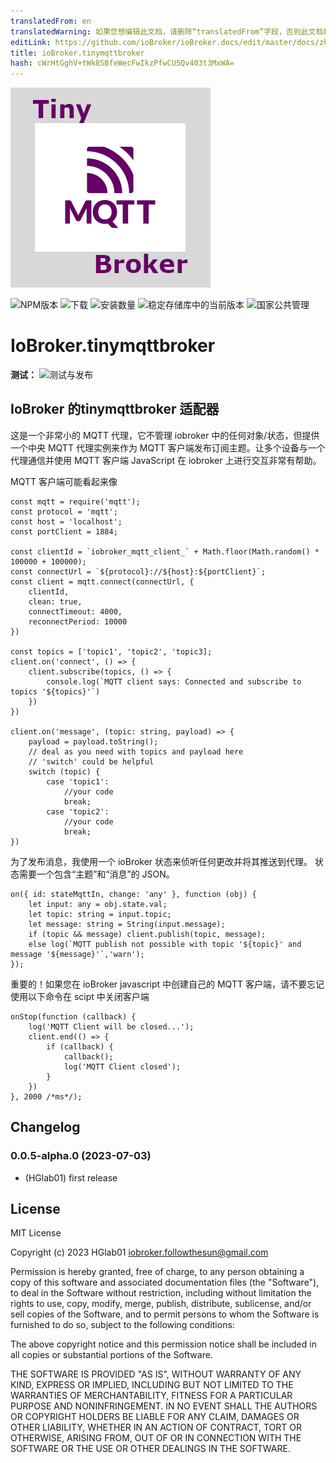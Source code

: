 ```yaml
---
translatedFrom: en
translatedWarning: 如果您想编辑此文档，请删除“translatedFrom”字段，否则此文档将再次自动翻译
editLink: https://github.com/ioBroker/ioBroker.docs/edit/master/docs/zh-cn/adapterref/iobroker.tinymqttbroker/README.md
title: ioBroker.tinymqttbroker
hash: cWrHtGghV+tWk8SBfeWecFwIkzPfwCU5Qv403t3MxWA=
---
```

![标识](../../../en/adapterref/iobroker.tinymqttbroker/admin/tinymqttbroker.png)

![NPM版本](https://img.shields.io/npm/v/iobroker.tinymqttbroker.svg)
![下载](https://img.shields.io/npm/dm/iobroker.tinymqttbroker.svg)
![安装数量](https://iobroker.live/badges/tinymqttbroker-installed.svg)
![稳定存储库中的当前版本](https://iobroker.live/badges/tinymqttbroker-stable.svg)
![国家公共管理](https://nodei.co/npm/iobroker.tinymqttbroker.png?downloads=true)

# IoBroker.tinymqttbroker
**测试：** ![测试与发布](https://github.com/HGlab01/ioBroker.tinymqttbroker/workflows/Test%20and%20Release/badge.svg)

## IoBroker 的tinymqttbroker 适配器
这是一个非常小的 MQTT 代理，它不管理 iobroker 中的任何对象/状态，但提供一个中央 MQTT 代理实例来作为 MQTT 客户端发布订阅主题。让多个设备与一个代理通信并使用 MQTT 客户端 JavaScript 在 iobroker 上进行交互非常有帮助。

MQTT 客户端可能看起来像

```
const mqtt = require('mqtt');
const protocol = 'mqtt';
const host = 'localhost';
const portClient = 1884;

const clientId = `iobroker_mqtt_client_` + Math.floor(Math.random() * 100000 + 100000);
const connectUrl = `${protocol}://${host}:${portClient}`;
const client = mqtt.connect(connectUrl, {
    clientId,
    clean: true,
    connectTimeout: 4000,
    reconnectPeriod: 10000
})

const topics = ['topic1', 'topic2', 'topic3];
client.on('connect', () => {
    client.subscribe(topics, () => {
        console.log(`MQTT client says: Connected and subscribe to topics '${topics}'`)
    })
})

client.on('message', (topic: string, payload) => {
    payload = payload.toString();
    // deal as you need with topics and payload here
    // 'switch' could be helpful
    switch (topic) {
        case 'topic1':
            //your code
            break;
        case 'topic2':
            //your code
            break;
})
```

为了发布消息，我使用一个 ioBroker 状态来侦听任何更改并将其推送到代理。
状态需要一个包含“主题”和“消息”的 JSON。

```
on({ id: stateMqttIn, change: 'any' }, function (obj) {
    let input: any = obj.state.val;
    let topic: string = input.topic;
    let message: string = String(input.message);
    if (topic && message) client.publish(topic, message);
    else log(`MQTT publish not possible with topic '${topic}' and message '${message}'`,'warn');
});
```

重要的！如果您在 ioBroker javascript 中创建自己的 MQTT 客户端，请不要忘记使用以下命令在 scipt 中关闭客户端

```
onStop(function (callback) {
    log('MQTT Client will be closed...');
    client.end(() => {
        if (callback) {
            callback();
            log('MQTT Client closed');
        }
    })
}, 2000 /*ms*/);
```

## Changelog
<!--
	Placeholder for the next version (at the beginning of the line):
	### **WORK IN PROGRESS**
-->
### 0.0.5-alpha.0 (2023-07-03)
* (HGlab01) first release

## License
MIT License

Copyright (c) 2023 HGlab01 <iobroker.followthesun@gmail.com>

Permission is hereby granted, free of charge, to any person obtaining a copy
of this software and associated documentation files (the "Software"), to deal
in the Software without restriction, including without limitation the rights
to use, copy, modify, merge, publish, distribute, sublicense, and/or sell
copies of the Software, and to permit persons to whom the Software is
furnished to do so, subject to the following conditions:

The above copyright notice and this permission notice shall be included in all
copies or substantial portions of the Software.

THE SOFTWARE IS PROVIDED "AS IS", WITHOUT WARRANTY OF ANY KIND, EXPRESS OR
IMPLIED, INCLUDING BUT NOT LIMITED TO THE WARRANTIES OF MERCHANTABILITY,
FITNESS FOR A PARTICULAR PURPOSE AND NONINFRINGEMENT. IN NO EVENT SHALL THE
AUTHORS OR COPYRIGHT HOLDERS BE LIABLE FOR ANY CLAIM, DAMAGES OR OTHER
LIABILITY, WHETHER IN AN ACTION OF CONTRACT, TORT OR OTHERWISE, ARISING FROM,
OUT OF OR IN CONNECTION WITH THE SOFTWARE OR THE USE OR OTHER DEALINGS IN THE
SOFTWARE.